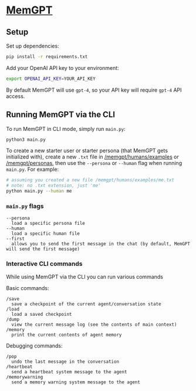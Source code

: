 # [MemGPT](https://memgpt.ai)

## Setup

Set up dependencies:

```sh
pip install -r requirements.txt
```

Add your OpenAI API key to your environment:

```sh
export OPENAI_API_KEY=YOUR_API_KEY
```

By default MemGPT will use `gpt-4`, so your API key will require `gpt-4` API access.

## Running MemGPT via the CLI

To run MemGPT in CLI mode, simply run `main.py`:

```sh
python3 main.py
```

To create a new starter user or starter persona (that MemGPT gets initialized with), create a new `.txt` file in [/memgpt/humans/examples](/memgpt/humans/examples) or [/memgpt/personas](/memgpt/personas/examples), then use the `--persona` or `--human` flag when running `main.py`. For example:

```sh
# assuming you created a new file /memgpt/humans/examples/me.txt
# note: no .txt extension, just 'me'
python main.py --human me
```

### `main.py` flags

```text
--persona
  load a specific persona file
--human
  load a specific human file
--first
  allows you to send the first message in the chat (by default, MemGPT will send the first message)
```

### Interactive CLI commands

While using MemGPT via the CLI you can run various commands

Basic commands:

```text
/save
  save a checkpoint of the current agent/conversation state
/load
  load a saved checkpoint
/dump
  view the current message log (see the contents of main context)
/memory
  print the current contents of agent memory
```

Debugging commands:

```text
/pop
  undo the last message in the conversation
/heartbeat
  send a heartbeat system message to the agent
/memorywarning
  send a memory warning system message to the agent
```
